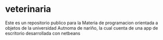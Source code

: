 # veterinaria
Este es un repositorio publico para la Materia de programacion orientada a objetos de la universidad Autnoma de nariño, la cual cuenta de una app de escritorio desarrollada con netbeans
